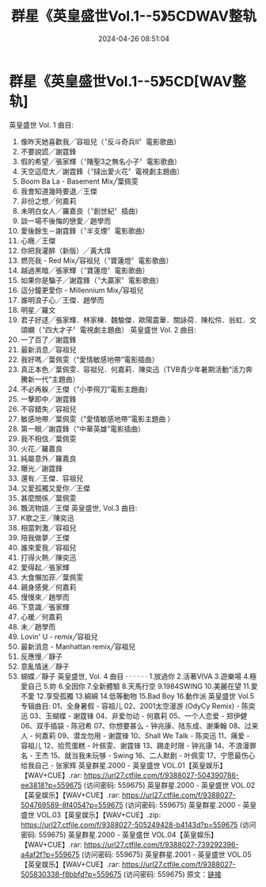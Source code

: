 ﻿---
title: 群星《英皇盛世Vol.1--5》5CDWAV整轨
date: 2024-04-26 08:51:04
categories: WAV车载音乐、镜像
tags: 华语中文
---
# 群星《英皇盛世Vol.1--5》5CD[WAV整轨]

英皇盛世 Vol. 1
曲目:
01. 像昨天她喜歡我╱容祖兒（〝反斗奇兵II〞電影歌曲）
02. 不要說謊╱謝霆鋒
03. 假的希望╱張家輝（〝賭聖3之無名小子〞電影歌曲）
04. 天空這麼大╱謝霆鋒（〝撻出愛火花〞電視劇主題曲）
05. Boom Ba La - Basement Mix╱葉佩雯
06. 我會知道幾時要退╱王傑
07. 非份之想╱何嘉莉
08. 未明白女人╱羅嘉良（〝創世紀〞插曲）
09. 談一場不後悔的戀愛╱趙學而
10. 愛後餘生－謝霆鋒（〝半支煙〞電影歌曲）
11. 心癮╱王傑
12. 你把我灌醉（新版）╱黃大煒
13. 燃亮我 - Red Mix╱容祖兒（〝寶蓮燈〞電影歌曲）
14. 越過黑暗╱張家輝（〝寶蓮燈〞電影歌曲）
15. 如果你是騙子╱謝霆鋒（〝大贏家〞電影歌曲）
16. 這分鐘更愛你 - Millennium Mix╱容祖兒
17. 誰明浪子心╱王傑．趙學而
18. 明星╱羅文
19. 君子好逑╱張家輝．林家棟．魏駿傑．歐陽震華．關詠荷．陳松伶．翁虹．文頌嫻（〝四大才子〞電視劇主題曲）
英皇盛世 Vol. 2
曲目:
01. 一了百了╱謝霆鋒
02. 最新消息╱容祖兒
03. 我好嗎╱葉佩雯（“愛情敏感地帶”電影插曲）
04. 真正本色╱葉佩雯．容祖兒．何嘉莉．陳奕迅（TVB青少年暑期活動“活力奔騰新一代”主題曲）
05. 不必再躲╱王傑（“小李飛刀”電影主題曲）
06. 一擊即中╱謝霆鋒
07. 不容錯失╱容祖兒
08. 敏感地帶╱葉佩雯（“愛情敏感地帶”電影主題曲 ）
09. 第一眼╱謝霆鋒（“中華英雄”電影插曲）
10. 我不相信╱葉佩雯
11. 火花╱羅嘉良
12. 純屬意外╱羅嘉良
13. 曝光╱謝霆鋒
14. 還有╱王傑．容祖兒
15. 又愛孤獨又愛你╱王傑
16. 甚麼關係╱葉佩雯
17. 飄流物語╱王傑
英皇盛世, Vol.3
曲目:
01. K歌之王╱陳奕迅
02. 相當刺激╱容祖兒
03. 陪我做夢╱王傑
04. 誰來愛我╱容祖兒
05. 打得火熱╱陳奕迅
06. 愛得起╱張家輝
07. 大食懶加菲╱葉佩雯
08. 親身感覺╱何嘉莉
09. 慢慢來╱趙學而
10. 下意識╱張家輝
11. 心暖╱何嘉莉
12. 未╱趙學而
13. Lovin' U - remix╱容祖兒
14. 最新消息 - Manhattan remix╱容祖兒
15. 反應慢╱靜子
16. 意亂情迷╱靜子
17. 蝴蝶╱靜子
英皇盛世, Vol. 4
曲目
· · · · · ·
1.放過你
2.活著VIVA
3.遊樂場
4.極愛自己
5.妳
6.全因你
7.全新體驗
8.天馬行空
9.1984SWING
10.美麗在望
11.愛不愛
12.享受孤獨
13.綿綿
14.低等動物
15.Bad Boy
16.動作派
英皇盛世 Vol.5
专辑曲目:
01、全身暑假 - 容祖儿
02、2001太空漫游 (OdyCy Remix) - 陈奕迅
03、玉蝴蝶 - 谢霆锋
04、非爱勿动 - 何嘉莉
05、一个人恋爱 - 郑伊健
06、双手插袋 - 陈冠希
07、你想要甚么 - 钟兆康、陆东成、谢秉翰
08、过来人 - 何嘉莉
09、潜龙勿用 - 谢霆锋
10、Shall We Talk - 陈奕迅
11、痛爱 - 容祖儿
12、拾荒蛋糕 - 叶佩雯、谢霆锋
13、踢走时限 - 钟兆康
14、不浪漫罪名 - 王杰
15、就当我未玩够 - Swing
16、二人默剧 - 叶佩雯
17、宁愿最伤心给我自己 - 张家辉
英皇群星.2000 - 英皇盛世 VOL.01【英皇娱乐】【WAV+CUE】.rar: https://url27.ctfile.com/f/9388027-504390786-ee3818?p=559675
(访问密码: 559675)
英皇群星.2000 - 英皇盛世 VOL.02【英皇娱乐】【WAV+CUE】.rar: https://url27.ctfile.com/f/9388027-504769589-8f4054?p=559675
(访问密码: 559675)
英皇群星.2000 - 英皇盛世 VOL.03【英皇娱乐】【WAV+CUE】.zip: https://url27.ctfile.com/f/9388027-505249428-b4143d?p=559675
(访问密码: 559675)
英皇群星.2000 - 英皇盛世 VOL.04【英皇娱乐】【WAV+CUE】.rar: https://url27.ctfile.com/f/9388027-739292396-a4af2f?p=559675
(访问密码: 559675)
英皇群星.2001 - 英皇盛世 VOL.05【英皇娱乐】【WAV+CUE】.rar: https://url27.ctfile.com/f/9388027-505830338-f8bbfd?p=559675
(访问密码: 559675)
原文：[链接](https://blog.sina.com.cn/s/blog_1647c7e76010315c1.html)
